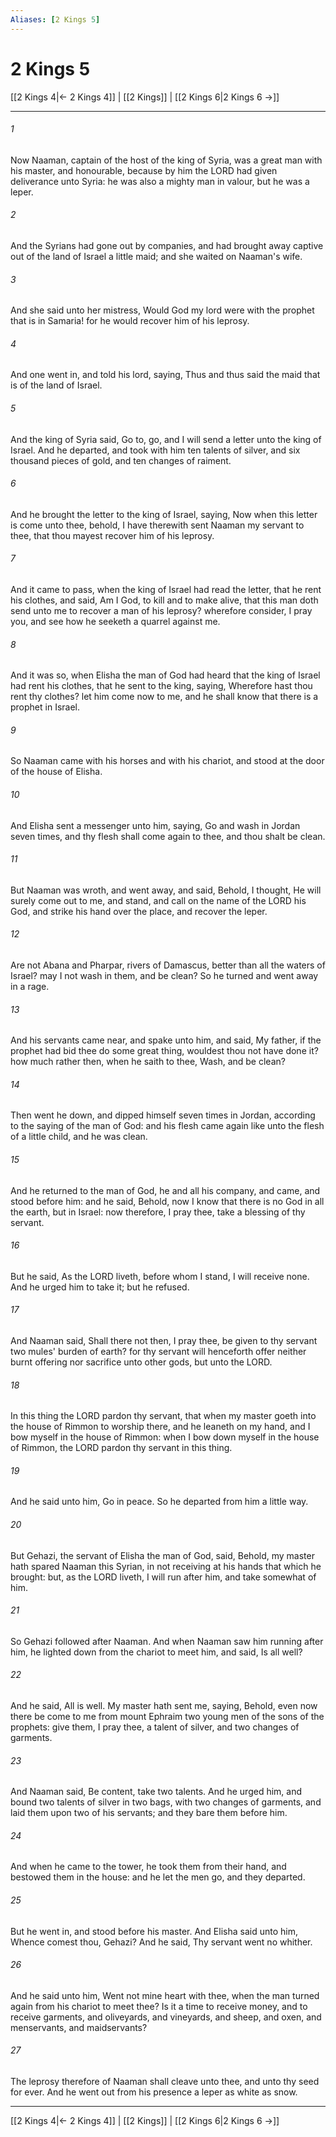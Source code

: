 ```yaml
---
Aliases: [2 Kings 5]
---
```

# 2 Kings 5

[[2 Kings 4|← 2 Kings 4]] | [[2 Kings]] | [[2 Kings 6|2 Kings 6 →]]
***



###### 1 
Now Naaman, captain of the host of the king of Syria, was a great man with his master, and honourable, because by him the LORD had given deliverance unto Syria: he was also a mighty man in valour, but he was a leper. 

###### 2 
And the Syrians had gone out by companies, and had brought away captive out of the land of Israel a little maid; and she waited on Naaman's wife. 

###### 3 
And she said unto her mistress, Would God my lord were with the prophet that is in Samaria! for he would recover him of his leprosy. 

###### 4 
And one went in, and told his lord, saying, Thus and thus said the maid that is of the land of Israel. 

###### 5 
And the king of Syria said, Go to, go, and I will send a letter unto the king of Israel. And he departed, and took with him ten talents of silver, and six thousand pieces of gold, and ten changes of raiment. 

###### 6 
And he brought the letter to the king of Israel, saying, Now when this letter is come unto thee, behold, I have therewith sent Naaman my servant to thee, that thou mayest recover him of his leprosy. 

###### 7 
And it came to pass, when the king of Israel had read the letter, that he rent his clothes, and said, Am I God, to kill and to make alive, that this man doth send unto me to recover a man of his leprosy? wherefore consider, I pray you, and see how he seeketh a quarrel against me. 

###### 8 
And it was so, when Elisha the man of God had heard that the king of Israel had rent his clothes, that he sent to the king, saying, Wherefore hast thou rent thy clothes? let him come now to me, and he shall know that there is a prophet in Israel. 

###### 9 
So Naaman came with his horses and with his chariot, and stood at the door of the house of Elisha. 

###### 10 
And Elisha sent a messenger unto him, saying, Go and wash in Jordan seven times, and thy flesh shall come again to thee, and thou shalt be clean. 

###### 11 
But Naaman was wroth, and went away, and said, Behold, I thought, He will surely come out to me, and stand, and call on the name of the LORD his God, and strike his hand over the place, and recover the leper. 

###### 12 
Are not Abana and Pharpar, rivers of Damascus, better than all the waters of Israel? may I not wash in them, and be clean? So he turned and went away in a rage. 

###### 13 
And his servants came near, and spake unto him, and said, My father, if the prophet had bid thee do some great thing, wouldest thou not have done it? how much rather then, when he saith to thee, Wash, and be clean? 

###### 14 
Then went he down, and dipped himself seven times in Jordan, according to the saying of the man of God: and his flesh came again like unto the flesh of a little child, and he was clean. 

###### 15 
And he returned to the man of God, he and all his company, and came, and stood before him: and he said, Behold, now I know that there is no God in all the earth, but in Israel: now therefore, I pray thee, take a blessing of thy servant. 

###### 16 
But he said, As the LORD liveth, before whom I stand, I will receive none. And he urged him to take it; but he refused. 

###### 17 
And Naaman said, Shall there not then, I pray thee, be given to thy servant two mules' burden of earth? for thy servant will henceforth offer neither burnt offering nor sacrifice unto other gods, but unto the LORD. 

###### 18 
In this thing the LORD pardon thy servant, that when my master goeth into the house of Rimmon to worship there, and he leaneth on my hand, and I bow myself in the house of Rimmon: when I bow down myself in the house of Rimmon, the LORD pardon thy servant in this thing. 

###### 19 
And he said unto him, Go in peace. So he departed from him a little way. 

###### 20 
But Gehazi, the servant of Elisha the man of God, said, Behold, my master hath spared Naaman this Syrian, in not receiving at his hands that which he brought: but, as the LORD liveth, I will run after him, and take somewhat of him. 

###### 21 
So Gehazi followed after Naaman. And when Naaman saw him running after him, he lighted down from the chariot to meet him, and said, Is all well? 

###### 22 
And he said, All is well. My master hath sent me, saying, Behold, even now there be come to me from mount Ephraim two young men of the sons of the prophets: give them, I pray thee, a talent of silver, and two changes of garments. 

###### 23 
And Naaman said, Be content, take two talents. And he urged him, and bound two talents of silver in two bags, with two changes of garments, and laid them upon two of his servants; and they bare them before him. 

###### 24 
And when he came to the tower, he took them from their hand, and bestowed them in the house: and he let the men go, and they departed. 

###### 25 
But he went in, and stood before his master. And Elisha said unto him, Whence comest thou, Gehazi? And he said, Thy servant went no whither. 

###### 26 
And he said unto him, Went not mine heart with thee, when the man turned again from his chariot to meet thee? Is it a time to receive money, and to receive garments, and oliveyards, and vineyards, and sheep, and oxen, and menservants, and maidservants? 

###### 27 
The leprosy therefore of Naaman shall cleave unto thee, and unto thy seed for ever. And he went out from his presence a leper as white as snow.

***
[[2 Kings 4|← 2 Kings 4]] | [[2 Kings]] | [[2 Kings 6|2 Kings 6 →]]
